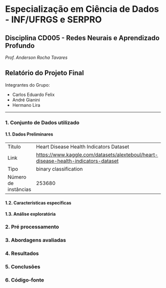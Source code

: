 # **Especialização em Ciência de Dados - INF/UFRGS e SERPRO**

## Disciplina CD005 - Redes Neurais e Aprendizado Profundo

*Prof. Anderson Rocha Tavares*

## Relatório do Projeto Final

Integrantes do Grupo:

- Carlos Eduardo Felix
- André Gianini
- Hermano Lira

---

### 1. Conjunto de Dados utilizado

#### 1.1. Dados Preliminares

|                       |                                                                                    |
|-----------------------|------------------------------------------------------------------------------------|
| Título                | Heart Disease Health Indicators Dataset                                            |
| Link                  | https://www.kaggle.com/datasets/alexteboul/heart-disease-health-indicators-dataset |
| Tipo                  | binary classification                                                              |
| Número de instâncias  | 253680                                                                             |

#### 1.2. Características específicas

#### 1.3. Análise exploratória

### 2. Pré processamento

### 3. Abordagens avaliadas

### 4. Resultados

### 5. Conclusões

### 6. Código-fonte 
   
